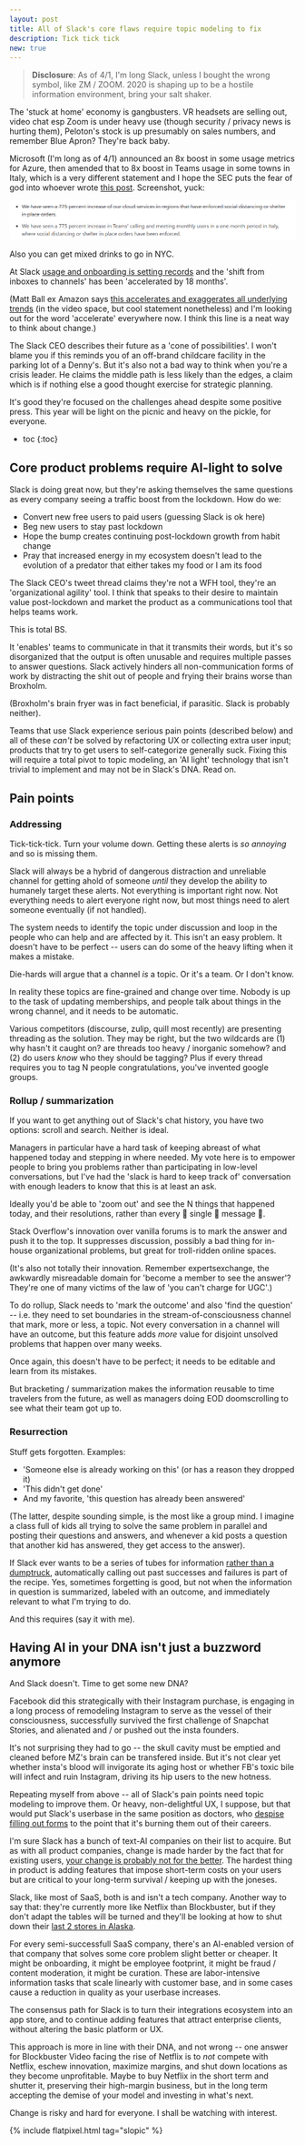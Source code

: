 ```yaml
---
layout: post
title: All of Slack's core flaws require topic modeling to fix
description: Tick tick tick
new: true
---
```


> **Disclosure**: As of 4/1, I'm long Slack, unless I bought the wrong symbol, like ZM / ZOOM.
> 2020 is shaping up to be a hostile information environment, bring your salt shaker.

The 'stuck at home' economy is gangbusters.
VR headsets are selling out,
video chat esp Zoom is under heavy use (though security / privacy news is hurting them),
Peloton's stock is up presumably on sales numbers,
and remember Blue Apron?
They're back baby.

Microsoft (I'm long as of 4/1) announced an 8x boost in some usage metrics for Azure, then amended that to 8x boost in Teams usage in some towns in Italy, which is a very different statement and I hope the SEC puts the fear of god into whoever wrote [this post](https://azure.microsoft.com/en-us/blog/update-2-on-microsoft-cloud-services-continuity/). Screenshot, yuck:

![msft redaction](/assets/msft-775.png)

Also you can get mixed drinks to go in NYC.

At Slack [usage and onboarding is setting records](https://twitter.com/stewart/status/1243000497566441472) and the 'shift from inboxes to channels' has been 'accelerated by 18 months'.

(Matt Ball ex Amazon says [this accelerates and exaggerates all underlying trends](https://twitter.com/ballmatthew/status/1242816931536736257) (in the video space, but cool statement nonetheless) and I'm looking out for the word 'accelerate' everywhere now. I think this line is a neat way to think about change.)

The Slack CEO describes their future as a 'cone of possibilities'.
I won't blame you if this reminds you of an off-brand childcare facility in the parking lot of a Denny's.
But it's also not a bad way to think when you're a crisis leader.
He claims the middle path is less likely than the edges, a claim which is if nothing else a good thought exercise for strategic planning.

It's good they're focused on the challenges ahead despite some positive press.
This year will be light on the picnic and heavy on the pickle, for everyone.

* toc
{:toc}

## Core product problems require AI-light to solve

Slack is doing great now, but they're asking themselves the same questions as every company seeing a traffic boost from the lockdown. How do we:

* Convert new free users to paid users (guessing Slack is ok here)
* Beg new users to stay past lockdown
* Hope the bump creates continuing post-lockdown growth from habit change
* Pray that increased energy in my ecosystem doesn't lead to the evolution of a predator that either takes my food or I am its food

The Slack CEO's tweet thread claims they're not a WFH tool, they're an 'organizational agility' tool. I think that speaks to their desire to maintain value post-lockdown and market the product as a communications tool that helps teams work.

This is total BS.

It 'enables' teams to communicate in that it transmits their words, but it's so disorganized that the output is often unusable and requires multiple passes to answer questions.
Slack actively hinders all non-communication forms of work by distracting the shit out of people and frying their brains worse than Broxholm.

(Broxholm's brain fryer was in fact beneficial, if parasitic. Slack is probably neither).

Teams that use Slack experience serious pain points (described below) and all of these *can't* be solved by refactoring UX or collecting extra user input;
products that try to get users to self-categorize generally suck.
Fixing this will require a total pivot to topic modeling, an 'AI light' technology that isn't trivial to implement and may not be in Slack's DNA.
Read on.

## Pain points

### Addressing

Tick-tick-tick.
Turn your volume down.
Getting these alerts is *so annoying* and so is missing them.

Slack will always be a hybrid of dangerous distraction and unreliable channel for getting ahold of someone *until* they develop the ability to humanely target these alerts.
Not everything is important right now.
Not everything needs to alert everyone right now, but most things need to alert someone eventually (if not handled).

The system needs to identify the topic under discussion and loop in the people who can help and are affected by it.
This isn't an easy problem.
It doesn't have to be perfect -- users can do some of the heavy lifting when it makes a mistake.

Die-hards will argue that a channel *is* a topic.
Or it's a team.
Or I don't know.

In reality these topics are fine-grained and change over time.
Nobody is up to the task of updating memberships, and people talk about things in the wrong channel, and it needs to be automatic.

Various competitors (discourse, zulip, quill most recently) are presenting threading as the solution. They may be right, but the two wildcards are (1) why hasn't it caught on? are threads too heavy / inorganic somehow? and (2) do users *know* who they should be tagging? Plus if every thread requires you to tag N people congratulations, you've invented google groups.

### Rollup / summarization

If you want to get anything out of Slack's chat history, you have two options: scroll and search. Neither is ideal.

Managers in particular have a hard task of keeping abreast of what happened today and stepping in where needed.
My vote here is to empower people to bring you problems rather than participating in low-level conversations,
but I've had the 'slack is hard to keep track of' conversation with enough leaders to know that this is at least an ask.

Ideally you'd be able to 'zoom out' and see the N things that happened today, and their resolutions, rather than every 👏 single 👏 message 👏.

Stack Overflow's innovation over vanilla forums is to mark the answer and push it to the top.
It suppresses discussion, possibly a bad thing for in-house organizational problems, but great for troll-ridden online spaces.

(It's also not totally their innovation.
Remember expertsexchange, the awkwardly misreadable domain for 'become a member to see the answer'?
They're one of many victims of the law of 'you can't charge for UGC'.)

To do rollup, Slack needs to 'mark the outcome' and also 'find the question' --
i.e. they need to set boundaries in the stream-of-consciousness channel that mark, more or less, a topic.
Not every conversation in a channel will have an outcome, but this feature adds *more* value for disjoint unsolved problems that happen over many weeks.

Once again, this doesn't have to be perfect; it needs to be editable and learn from its mistakes.

But bracketing / summarization makes the information reusable to time travelers from the future, as well as managers doing EOD doomscrolling to see what their team got up to.

### Resurrection

Stuff gets forgotten. Examples:

* 'Someone else is already working on this' (or has a reason they dropped it)
* 'This didn't get done'
* And my favorite, 'this question has already been answered'

(The latter, despite sounding simple, is the most like a group mind. I imagine a class full of kids all trying to solve the same problem in parallel and posting their questions and answers, and whenever a kid posts a question that another kid has answered, they get access to the answer).

If Slack ever wants to be a series of tubes for information [rather than a dumptruck](https://www.youtube.com/watch?v=f99PcP0aFNE), automatically calling out past successes and failures is part of the recipe.
Yes, sometimes forgetting is good, but not when the information in question is summarized, labeled with an outcome, and immediately relevant to what I'm trying to do.

And this requires (say it with me).

## Having AI in your DNA isn't just a buzzword anymore

And Slack doesn't. Time to get some new DNA?

Facebook did this strategically with their Instagram purchase, is engaging in a long process of remodeling Instagram to serve as the vessel of their consciousness, successfully survived the first challenge of Snapchat Stories, and alienated and / or pushed out the insta founders.

It's not surprising they had to go -- the skull cavity must be emptied and cleaned before MZ's brain can be transfered inside.
But it's not clear yet whether insta's blood will invigorate its aging host or whether FB's toxic bile will infect and ruin Instagram, driving its hip users to the new hotness.

Repeating myself from above -- all of Slack's pain points need topic modeling to improve them.
Or heavy, non-delightful UX, I suppose, but that would put Slack's userbase in the same position as doctors,
who [despise filling out forms](https://www.newyorker.com/magazine/2018/11/12/why-doctors-hate-their-computers) to the point that it's burning them out of their careers.

I'm sure Slack has a bunch of text-AI companies on their list to acquire.
But as with all product companies, change is made harder by the fact that for existing users, [your change is probably not for the better](https://gist.github.com/sleepyfox/a4d311ffcdc4fd908ec97d1c245e57dc).
The hardest thing in product is adding features that impose short-term costs on your users but are critical to your long-term survival / keeping up with the joneses.

Slack, like most of SaaS, both is and isn't a tech company.
Another way to say that: they're currently more like Netflix than Blockbuster,
but if they don't adapt the tables will be turned and they'll be looking at how to shut down their [last 2 stores in Alaska](https://www.adn.com/business-economy/2018/07/12/the-last-two-blockbuster-stores-in-alaska-are-set-to-close/).

For every semi-successfull SaaS company, there's an AI-enabled version of that company that solves some core problem slight better or cheaper.
It might be onboarding, it might be employee footprint, it might be fraud / content moderation, it might be curation.
These are labor-intensive information tasks that scale linearly with customer base, and in some cases cause a reduction in quality as your userbase increases.

The consensus path for Slack is to turn their integrations ecosystem into an app store,
and to continue adding features that attract enterprise clients,
without altering the basic platform or UX.

This approach is more in line with their DNA, and not wrong --
one answer for Blockbuster Video facing the rise of Netflix is to *not* compete with Netflix, eschew innovation, maximize margins, and shut down locations as they become unprofitable.
Maybe to buy Netflix in the short term and shutter it, preserving their high-margin business, but in the long term accepting the demise of your model and investing in what's next.

Change is risky and hard for everyone. I shall be watching with interest.

{% include flatpixel.html tag="slopic" %}

